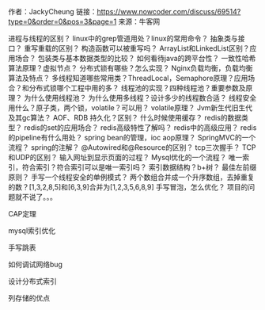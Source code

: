作者：JackyCheung
链接：https://www.nowcoder.com/discuss/69514?type=0&order=0&pos=3&page=1
来源：牛客网

进程与线程的区别？
linux中的grep管道用处？linux的常用命令？
抽象类与接口？
重写重载的区别？
构造函数可以被重写吗？
ArrayList和LinkedList区别？应用场合？
包装类与基本数据类型的比较？
如何看待java的跨平台性？
一致性哈希算法原理？虚拟节点？
分布式锁有哪些？怎么实现？
Nginx负载均衡，负载均衡算法及特点？
多线程知道哪些常用类？ThreadLocal，Semaphore原理？应用场合？和分布式锁哪个工程中用的多？
线程池的实现？四种线程池？重要参数及原理？
为什么使用线程池？
为什么使用多线程？设计多少的线程数合适？
线程安全用什么？原子类，两个锁，volatile？可以用？
volatile原理？
Jvm新生代旧生代及其gc算法？
AOF、RDB 持久化？区别？
什么时候使用缓存？
redis的数据类型？
redis的set的应用场合？
redis高级特性了解吗？
redis中的高级应用？
redis的pipeline有什么用处？
spring bean的管理，ioc aop原理？
SpringMVC的一个流程？
spring的注解？
@Autowired和@Resource的区别？
tcp三次握手？
TCP和UDP的区别？
输入网址到显示页面的过程？
Mysql优化的一个流程？
唯一索引，符合索引？符合索引可以是唯一索引吗？
索引数据结构？b+树？
最佳左前缀原则？
手写一个线程安全的单例模式？
两个数组合并成一个升序数组，去掉重复的数？[1,3,2,8,5]和[6,3,9]合并为[1,2,3,5,6,8,9]
手写冒泡，怎么优化？
项目的问题就不说了。。。

CAP定理

mysql索引优化

手写跳表

如何调试网络bug

设计分布式索引

列存储的优点
